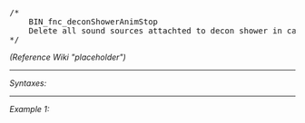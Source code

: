 <pre>/*
	BIN_fnc_deconShowerAnimStop
	Delete all sound sources attachted to decon shower in case it is destroyed or deleted
*/</pre>
*(Reference Wiki "placeholder")*


---
*Syntaxes:*

<!-- [] call `BIN_fnc_deconShowerAnimStop` -->

---
*Example 1:*

<!-- 
```sqf
[] call BIN_fnc_deconShowerAnimStop;
``` -->